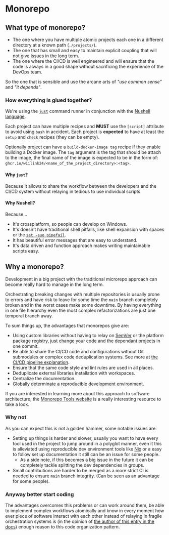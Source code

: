 # Monorepo
## What type of monorepo?
- The one where you have multiple atomic projects each one in a different directory at a known path (`./projects/`).
- The one that has small and easy to maintain explicit coupling that will not give issues in the long term.
- The one where the CI/CD is well engineered and will ensure that the code is always in a good shape without sacrificing the experience of the DevOps team.

So the one that is sensible and use the arcane arts of _"use common sense"_ and _"it depends"_.

### How everything is glued together?
We're using the [`just`](https://just.systems/man/en/) command runner in conjunction with the [Nushell language](https://www.nushell.sh/book/thinking_in_nu.html).

Each project can have multiple recipes and **MUST** use the `[script]` attribute to avoid using `bash` in accident. Each project is **expected** to have at least the `setup` and `check` recipes (they can be empty).

Optionally project can have a `build-docker-image tag` recipe if they enable building a Docker image. The `tag` argument is the tag that should be attach to the image, the final name of the image is expected to be in the form of: `ghcr.io/wiilink24/<name_of_the_project_directory>:<tag>`.

#### Why `just`?
Because it allows to share the workflow between the developers and the CI/CD system without relaying in tedious to use individual scripts.

#### Why Nushell?
Because...
- It's crossplatform, so people can develop on Windows.
- It's doesn't have traditional shell pitfalls, like shell expansion with spaces or the [`set -euo pipefail`](https://gist.github.com/mohanpedala1e2ff5661761d3abd0385e8223e16425).
- It has beautiful error messages that are easy to understand.
- It's data driven and function approach makes writing maintainable scripts easy. 

## Why a monorepo?
Development in a big project with the traditional microrepo approach can become really hard to manage in the long term.

Orchestrating breaking changes with multiple repositories is usually prone to errors and have risk to leave for some time the `main` branch completely broken and in the worst cases make some downtime. By having everything in one file hierarchy even the most complex refactorizations are just one temporal branch away.

To sum things up, the advantages that monorepos give are:

- Using custom libraries without having to relay on [SemVer](https://semver.org/) or the platform package registry, just change your code and the dependant projects in one commit.
- Be able to share the CI/CD code and configurations without Git submodules or complex code deduplication systems. See more at [the CI/CD pipeline explanation](ci-cd-pipeline.md).
- Ensure that the same code style and lint rules are used in all places.
- Deduplicate external libraries installation with workspaces.
- Centralize the documentation.
- Globally determinate a reproducible development environment.

If you are interested in learning more about this approach to software architecture, the [Monorepo Tools website](https://monorepo.tools) is a really interesting resource to take a look.

### Why not
As you can expect this is not a golden hammer, some notable issues are:
- Setting up things is harder and slower, usually you want to have every tool used in the project to jump around in a polyglot manner, even it this is alleviated using reproducible dev environment tools like [Nix](https://nixos.org/) or a easy to follow set up documentation it still can be an issue for some people.
    - As a side note, if this becomes a big issue in the future it can be completely tackle splitting the dev dependencies in groups.
- Small contributions are harder to be merged as a more strict CI is needed to ensure `main` branch integrity. (Can be seen as an advantage for some people).

### Anyway better start coding
The advantages overcomes this problems or can work around them, be able to implement complex workflows atomically and know in every moment how ever piece of software interact with each other instead of relaying in fragile orchestration systems is (in the opinion of [the author of this entry in the docs](https://dobon.dev)) enough reason to this code organization pattern.